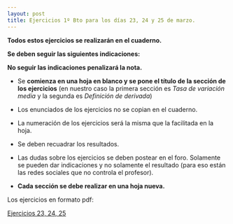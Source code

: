 ```yaml
---
layout: post
title: Ejercicios 1º Bto para los días 23, 24 y 25 de marzo.
---
```


**Todos estos ejercicios se realizarán en el cuaderno.**

 **Se deben seguir las siguientes indicaciones:**
 
**No seguir las indicaciones penalizará la nota.**

- Se **comienza en una hoja en blanco y se pone el título de la sección de los ejercicios** (en nuestro caso la primera sección es *Tasa de variación media* y la segunda es *Definición de derivada*)

- Los enunciados de los ejercicios no se copian en el cuaderno. 

- La numeración de los ejercicios será la misma que la facilitada en la hoja.

- Se deben recuadrar los resultados.

- Las dudas sobre los ejercicios se deben postear en el foro. Solamente se pueden dar indicaciones y no solamente el resultado (para eso están las redes sociales que no controla el profesor).

- **Cada sección se debe realizar en una hoja nueva.**

Los ejercicios en formato pdf:

[Ejercicios 23, 24, 25](../archivos/Ejercicios232425.pdf)

